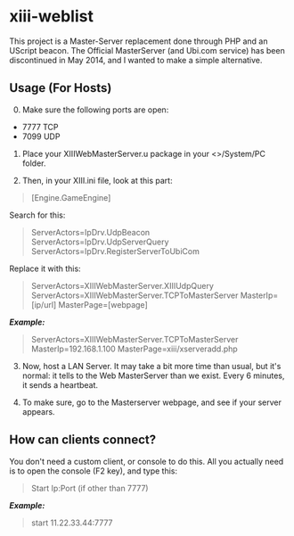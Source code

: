 # xiii-weblist
This project is a Master-Server replacement done through PHP and an UScript beacon.
The Official MasterServer (and Ubi.com service) has been discontinued in May 2014, and I wanted to make a simple alternative.

## Usage (For Hosts)
0) Make sure the following ports are open:

- 7777 TCP
- 7099 UDP

1) Place your XIIIWebMasterServer.u package in your <<XIII INSTALL FOLDER>>/System/PC folder.

2) Then, in your XIII.ini file, look at this part:
> [Engine.GameEngine]

Search for this:

> ServerActors=IpDrv.UdpBeacon<br />
ServerActors=IpDrv.UdpServerQuery<br />
ServerActors=IpDrv.RegisterServerToUbiCom<br />

Replace it with this:

> ServerActors=XIIIWebMasterServer.XIIIUdpQuery <br />
ServerActors=XIIIWebMasterServer.TCPToMasterServer MasterIp=[ip/url] MasterPage=[webpage]<br />

***Example:*** <br />
>ServerActors=XIIIWebMasterServer.TCPToMasterServer MasterIp=192.168.1.100 MasterPage=xiii/xserveradd.php

3) Now, host a LAN Server. It may take a bit more time than usual, but it's normal: it tells to the Web MasterServer than we exist. Every 6 minutes, it sends a heartbeat.

4) To make sure, go to the Masterserver webpage, and see if your server appears.

## How can clients connect?

You don't need a custom client, or console to do this. All you actually need is to open the console (F2 key), and type this:

> Start Ip:Port (if other than 7777)

***Example:*** <br />
> start 11.22.33.44:7777
